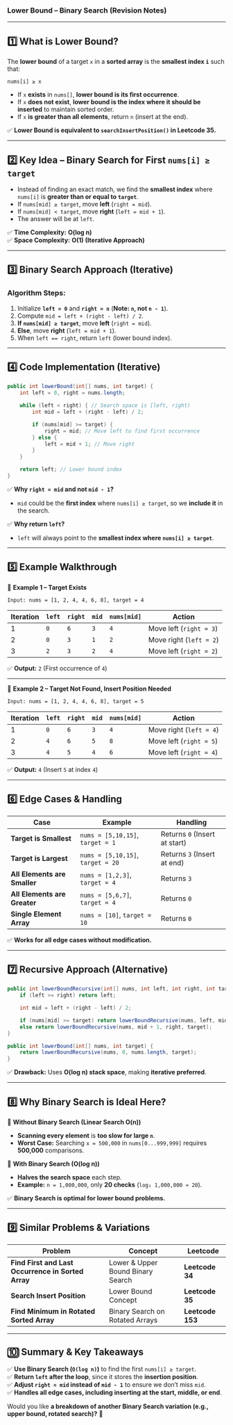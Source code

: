 ### **Lower Bound – Binary Search (Revision Notes)**

---

## **1️⃣ What is Lower Bound?**

The **lower bound** of a target `x` in a **sorted array** is the **smallest index `i`** such that:

```plaintext
nums[i] ≥ x
```

- If `x` **exists** in `nums[]`, **lower bound is its first occurrence**.
- If `x` **does not exist**, **lower bound is the index where it should be inserted** to maintain sorted order.
- If `x` **is greater than all elements**, return `n` (insert at the end).

✅ **Lower Bound is equivalent to `searchInsertPosition()` in Leetcode 35.**

---

## **2️⃣ Key Idea – Binary Search for First `nums[i] ≥ target`**

- Instead of finding an exact match, we find the **smallest index** where `nums[i]` is **greater than or equal to `target`**.
- If `nums[mid] ≥ target`, move **left** (`right = mid`).
- If `nums[mid] < target`, move **right** (`left = mid + 1`).
- The answer will be at `left`.

✅ **Time Complexity:** **O(log n)**  
✅ **Space Complexity:** **O(1) (Iterative Approach)**

---

## **3️⃣ Binary Search Approach (Iterative)**

### **Algorithm Steps:**

1. Initialize **`left = 0`** and **`right = n`** (**Note: `n`, not `n - 1`**).
2. Compute `mid = left + (right - left) / 2`.
3. **If `nums[mid] ≥ target`**, move **left** (`right = mid`).
4. **Else**, move **right** (`left = mid + 1`).
5. When `left == right`, return `left` (lower bound index).

---

## **4️⃣ Code Implementation (Iterative)**

```java
public int lowerBound(int[] nums, int target) {
    int left = 0, right = nums.length;

    while (left < right) { // Search space is [left, right)
        int mid = left + (right - left) / 2;

        if (nums[mid] >= target) {
            right = mid; // Move left to find first occurrence
        } else {
            left = mid + 1; // Move right
        }
    }

    return left; // Lower bound index
}
```

✅ **Why `right = mid` and not `mid - 1`?**

- `mid` could be the **first index** where `nums[i] ≥ target`, so we **include it** in the search.

✅ **Why return `left`?**

- `left` will always point to the **smallest index where `nums[i] ≥ target`**.

---

## **5️⃣ Example Walkthrough**

🔹 **Example 1 – Target Exists**

```plaintext
Input: nums = [1, 2, 4, 4, 6, 8], target = 4
```

|Iteration|`left`|`right`|`mid`|`nums[mid]`|Action|
|---|---|---|---|---|---|
|1|`0`|`6`|`3`|`4`|Move left (`right = 3`)|
|2|`0`|`3`|`1`|`2`|Move right (`left = 2`)|
|3|`2`|`3`|`2`|`4`|Move left (`right = 2`)|

✅ **Output:** `2` (First occurrence of `4`)

---

🔹 **Example 2 – Target Not Found, Insert Position Needed**

```plaintext
Input: nums = [1, 2, 4, 4, 6, 8], target = 5
```

|Iteration|`left`|`right`|`mid`|`nums[mid]`|Action|
|---|---|---|---|---|---|
|1|`0`|`6`|`3`|`4`|Move right (`left = 4`)|
|2|`4`|`6`|`5`|`8`|Move left (`right = 5`)|
|3|`4`|`5`|`4`|`6`|Move left (`right = 4`)|

✅ **Output:** `4` (Insert `5` at index `4`)

---

## **6️⃣ Edge Cases & Handling**

|**Case**|**Example**|**Handling**|
|---|---|---|
|**Target is Smallest**|`nums = [5,10,15]`, `target = 1`|Returns `0` (Insert at start)|
|**Target is Largest**|`nums = [5,10,15]`, `target = 20`|Returns `3` (Insert at end)|
|**All Elements are Smaller**|`nums = [1,2,3]`, `target = 4`|Returns `3`|
|**All Elements are Greater**|`nums = [5,6,7]`, `target = 4`|Returns `0`|
|**Single Element Array**|`nums = [10]`, `target = 10`|Returns `0`|

✅ **Works for all edge cases without modification.**

---

## **7️⃣ Recursive Approach (Alternative)**

```java
public int lowerBoundRecursive(int[] nums, int left, int right, int target) {
    if (left >= right) return left;

    int mid = left + (right - left) / 2;

    if (nums[mid] >= target) return lowerBoundRecursive(nums, left, mid, target);
    else return lowerBoundRecursive(nums, mid + 1, right, target);
}

public int lowerBound(int[] nums, int target) {
    return lowerBoundRecursive(nums, 0, nums.length, target);
}
```

✅ **Drawback:** Uses **O(log n) stack space**, making **iterative preferred**.

---

## **8️⃣ Why Binary Search is Ideal Here?**

🔹 **Without Binary Search (Linear Search O(n))**

- **Scanning every element** is **too slow for large `n`**.
- **Worst Case:** Searching `x = 500,000` in `nums[0...999,999]` requires **500,000** comparisons.

🔹 **With Binary Search (O(log n))**

- **Halves the search space** each step.
- **Example:** `n = 1,000,000`, only **20 checks** (`log₂ 1,000,000 ≈ 20`).

✅ **Binary Search is optimal for lower bound problems.**

---

## **9️⃣ Similar Problems & Variations**

|**Problem**|**Concept**|**Leetcode**|
|---|---|---|
|**Find First and Last Occurrence in Sorted Array**|Lower & Upper Bound Binary Search|**Leetcode 34**|
|**Search Insert Position**|Lower Bound Concept|**Leetcode 35**|
|**Find Minimum in Rotated Sorted Array**|Binary Search on Rotated Arrays|**Leetcode 153**|

---

## **🔟 Summary & Key Takeaways**

✅ **Use Binary Search (`O(log n)`)** to find the first `nums[i] ≥ target`.  
✅ **Return `left` after the loop**, since it stores the **insertion position**.  
✅ **Adjust `right = mid` instead of `mid - 1`** to ensure we don’t miss `mid`.  
✅ **Handles all edge cases, including inserting at the start, middle, or end**.

Would you like **a breakdown of another Binary Search variation (e.g., upper bound, rotated search)?** 🚀